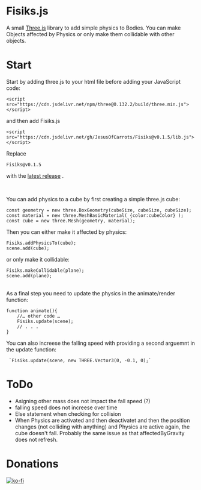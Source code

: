 # Fisiks.js 

A small [Three.js](https://threejs.org) library to add simple physics to Bodies.
You can make Objects affected by Physics or only make them collidable with other objects.

# Start 

Start by adding three.js to your html file before adding your JavaScript code:

    <script src="https://cdn.jsdelivr.net/npm/three@0.132.2/build/three.min.js"></script>

and then add Fisiks.js

    <script src="https://cdn.jsdelivr.net/gh/JesusOfCarrots/Fisiks@v0.1.5/lib.js"></script>

Replace 

    Fisiks@v0.1.5
    
   with the [latest release](https://github.com/JesusOfCarrots/Fisiks/releases) .

<br>

You can add physics to a cube by first creating a simple three.js cube:

    const geometry = new three.BoxGeometry(cubeSize, cubeSize, cubeSize);
    const material = new three.MeshBasicMaterial( {color:cubeColor} );
    const cube = new three.Mesh(geometry, material);

Then you can either make it affected by physics:

    Fisiks.addPhysicsTo(cube);
    scene.add(cube);

or only make it collidable:

    Fisiks.makeCollidable(plane);
    scene.add(plane);

<br>
As a final step you need to update the physics in the animate/render function:

    function animate(){
        //… other code …
        Fisiks.update(scene);
        // . . . 
    }

You can also increese the falling speed with providing a second arguemnt in the update function: 

     `Fisiks.update(scene, new THREE.Vector3(0, -0.1, 0);`

# ToDo

  

 - Asigning other mass does not impact the fall speed (?)
 - falling speed does not increese over time
 - Else statement when checking for collision
 - When Physics are activated and then deactivatet and then the position changes (not colliding with anything) and Physics are active again, the cube doesn't fall. Probably the same issue as that affectedByGravity does not refresh.


# Donations 
[![ko-fi](https://ko-fi.com/img/githubbutton_sm.svg)](https://ko-fi.com/L3L3R7VCE)
